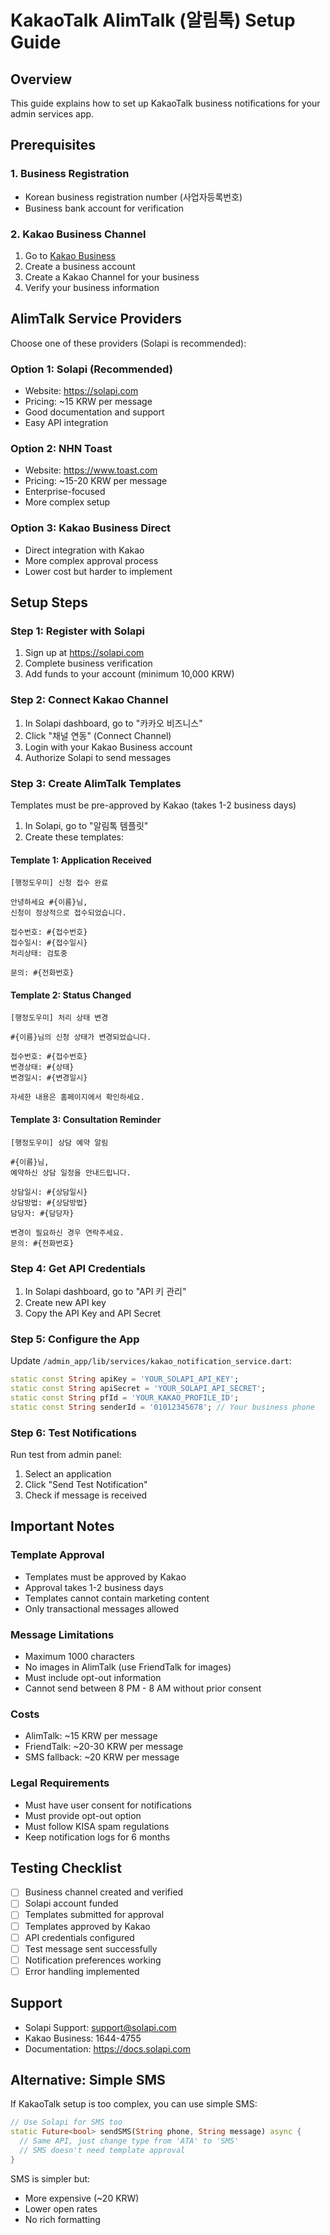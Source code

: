 # KakaoTalk AlimTalk (알림톡) Setup Guide

## Overview
This guide explains how to set up KakaoTalk business notifications for your admin services app.

## Prerequisites

### 1. Business Registration
- Korean business registration number (사업자등록번호)
- Business bank account for verification

### 2. Kakao Business Channel
1. Go to [Kakao Business](https://business.kakao.com)
2. Create a business account
3. Create a Kakao Channel for your business
4. Verify your business information

## AlimTalk Service Providers

Choose one of these providers (Solapi is recommended):

### Option 1: Solapi (Recommended)
- Website: https://solapi.com
- Pricing: ~15 KRW per message
- Good documentation and support
- Easy API integration

### Option 2: NHN Toast
- Website: https://www.toast.com
- Pricing: ~15-20 KRW per message
- Enterprise-focused
- More complex setup

### Option 3: Kakao Business Direct
- Direct integration with Kakao
- More complex approval process
- Lower cost but harder to implement

## Setup Steps

### Step 1: Register with Solapi
1. Sign up at https://solapi.com
2. Complete business verification
3. Add funds to your account (minimum 10,000 KRW)

### Step 2: Connect Kakao Channel
1. In Solapi dashboard, go to "카카오 비즈니스"
2. Click "채널 연동" (Connect Channel)
3. Login with your Kakao Business account
4. Authorize Solapi to send messages

### Step 3: Create AlimTalk Templates
Templates must be pre-approved by Kakao (takes 1-2 business days)

1. In Solapi, go to "알림톡 템플릿"
2. Create these templates:

#### Template 1: Application Received
```
[행정도우미] 신청 접수 완료

안녕하세요 #{이름}님,
신청이 정상적으로 접수되었습니다.

접수번호: #{접수번호}
접수일시: #{접수일시}
처리상태: 검토중

문의: #{전화번호}
```

#### Template 2: Status Changed
```
[행정도우미] 처리 상태 변경

#{이름}님의 신청 상태가 변경되었습니다.

접수번호: #{접수번호}
변경상태: #{상태}
변경일시: #{변경일시}

자세한 내용은 홈페이지에서 확인하세요.
```

#### Template 3: Consultation Reminder
```
[행정도우미] 상담 예약 알림

#{이름}님, 
예약하신 상담 일정을 안내드립니다.

상담일시: #{상담일시}
상담방법: #{상담방법}
담당자: #{담당자}

변경이 필요하신 경우 연락주세요.
문의: #{전화번호}
```

### Step 4: Get API Credentials
1. In Solapi dashboard, go to "API 키 관리"
2. Create new API key
3. Copy the API Key and API Secret

### Step 5: Configure the App

Update `/admin_app/lib/services/kakao_notification_service.dart`:

```dart
static const String apiKey = 'YOUR_SOLAPI_API_KEY';
static const String apiSecret = 'YOUR_SOLAPI_API_SECRET';
static const String pfId = 'YOUR_KAKAO_PROFILE_ID';
static const String senderId = '01012345678'; // Your business phone
```

### Step 6: Test Notifications

Run test from admin panel:
1. Select an application
2. Click "Send Test Notification"
3. Check if message is received

## Important Notes

### Template Approval
- Templates must be approved by Kakao
- Approval takes 1-2 business days
- Templates cannot contain marketing content
- Only transactional messages allowed

### Message Limitations
- Maximum 1000 characters
- No images in AlimTalk (use FriendTalk for images)
- Must include opt-out information
- Cannot send between 8 PM - 8 AM without prior consent

### Costs
- AlimTalk: ~15 KRW per message
- FriendTalk: ~20-30 KRW per message
- SMS fallback: ~20 KRW per message

### Legal Requirements
- Must have user consent for notifications
- Must provide opt-out option
- Must follow KISA spam regulations
- Keep notification logs for 6 months

## Testing Checklist

- [ ] Business channel created and verified
- [ ] Solapi account funded
- [ ] Templates submitted for approval
- [ ] Templates approved by Kakao
- [ ] API credentials configured
- [ ] Test message sent successfully
- [ ] Notification preferences working
- [ ] Error handling implemented

## Support

- Solapi Support: support@solapi.com
- Kakao Business: 1644-4755
- Documentation: https://docs.solapi.com

## Alternative: Simple SMS

If KakaoTalk setup is too complex, you can use simple SMS:

```dart
// Use Solapi for SMS too
static Future<bool> sendSMS(String phone, String message) async {
  // Same API, just change type from 'ATA' to 'SMS'
  // SMS doesn't need template approval
}
```

SMS is simpler but:
- More expensive (~20 KRW)
- Lower open rates
- No rich formatting